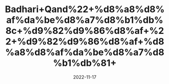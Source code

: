 ---
title: 'Badhari+Qand%22+%d8%a8%d8%af%da%be%d8%a7%d8%b1%db%8c+%d9%82%d9%86%d8%af+%22+%d9%82%d9%86%d8%af+%d8%a8%d8%af%da%be%d8%a7%d8%b1%db%81+'
date: '2022-11-17' 
metatag: '' 
inventory: '0' 
draft: false 
# meta description 
shortDescripton: ''
description: 'Herbs+%d8%ac%da%91%db%8c+%d8%a8%d9%88%d9%b9%db%8c'
longdescription: ''
tags: ''
brand: ''
subCategory: ''
sellCount: '0'
featured: True
# product Price
price: '80.0'
# Product Short Description
shortDescription: ''
productID: 'AFBF37DD-AA47-ED11-996A-005056B3A416'
type: 'products'
category: 'Herbs+%d8%ac%da%91%db%8c+%d8%a8%d9%88%d9%b9%db%8c' 
thumnailproduct: 'https://eraconnect.blob.core.windows.net/product-images/aminsaddiquidawakhana/a4b5d576-7ecd-4753-941a-453931df4a0e.webp' 
images:
  - image: 'https://eraconnect.blob.core.windows.net/product-images/aminsaddiquidawakhana/a4b5d576-7ecd-4753-941a-453931df4a0e.webp'  
Variants:
---